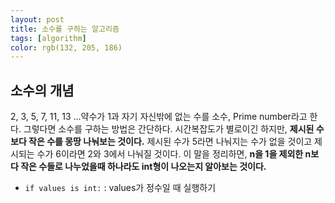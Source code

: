 ```yaml
---
layout: post
title: 소수를 구하는 알고리즘
tags: [algorithm]
color: rgb(132, 205, 186)
---
```


## 소수의 개념
2, 3, 5, 7, 11, 13 ...약수가 1과 자기 자신밖에 없는 수를 소수, Prime number라고 한다. 그렇다면 소수를 구하는 방법은 간단하다. 시간복잡도가 별로이긴 하지만, **제시된 수보다 작은 수를 몽땅 나눠보는 것이다.** 제시된 수가 5라면 나눠지는 수가 없을 것이고 제시되는 수가 6이라면 2와 3에서 나눠질 것이다. 이 말을 정리하면, **n을 1을 제외한 n보다 작은 수들로 나누었을때 하나라도 int형이 나오는지 알아보는 것이다.**

 * `if values is int:` : values가 정수일 때 실행하기

 

